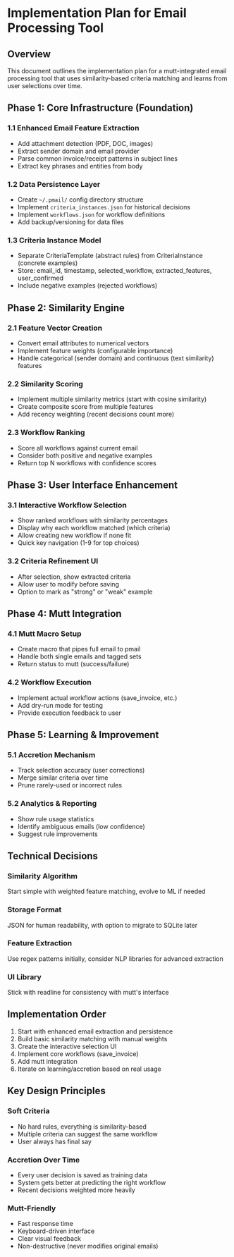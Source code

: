 # Implementation Plan for Email Processing Tool

## Overview
This document outlines the implementation plan for a mutt-integrated email processing tool that uses similarity-based criteria matching and learns from user selections over time.

## Phase 1: Core Infrastructure (Foundation)

### 1.1 Enhanced Email Feature Extraction
- Add attachment detection (PDF, DOC, images)
- Extract sender domain and email provider
- Parse common invoice/receipt patterns in subject lines
- Extract key phrases and entities from body

### 1.2 Data Persistence Layer
- Create `~/.pmail/` config directory structure
- Implement `criteria_instances.json` for historical decisions
- Implement `workflows.json` for workflow definitions
- Add backup/versioning for data files

### 1.3 Criteria Instance Model
- Separate CriteriaTemplate (abstract rules) from CriteriaInstance (concrete examples)
- Store: email_id, timestamp, selected_workflow, extracted_features, user_confirmed
- Include negative examples (rejected workflows)

## Phase 2: Similarity Engine

### 2.1 Feature Vector Creation
- Convert email attributes to numerical vectors
- Implement feature weights (configurable importance)
- Handle categorical (sender domain) and continuous (text similarity) features

### 2.2 Similarity Scoring
- Implement multiple similarity metrics (start with cosine similarity)
- Create composite score from multiple features
- Add recency weighting (recent decisions count more)

### 2.3 Workflow Ranking
- Score all workflows against current email
- Consider both positive and negative examples
- Return top N workflows with confidence scores

## Phase 3: User Interface Enhancement

### 3.1 Interactive Workflow Selection
- Show ranked workflows with similarity percentages
- Display why each workflow matched (which criteria)
- Allow creating new workflow if none fit
- Quick key navigation (1-9 for top choices)

### 3.2 Criteria Refinement UI
- After selection, show extracted criteria
- Allow user to modify before saving
- Option to mark as "strong" or "weak" example

## Phase 4: Mutt Integration

### 4.1 Mutt Macro Setup
- Create macro that pipes full email to pmail
- Handle both single emails and tagged sets
- Return status to mutt (success/failure)

### 4.2 Workflow Execution
- Implement actual workflow actions (save_invoice, etc.)
- Add dry-run mode for testing
- Provide execution feedback to user

## Phase 5: Learning & Improvement

### 5.1 Accretion Mechanism
- Track selection accuracy (user corrections)
- Merge similar criteria over time
- Prune rarely-used or incorrect rules

### 5.2 Analytics & Reporting
- Show rule usage statistics
- Identify ambiguous emails (low confidence)
- Suggest rule improvements

## Technical Decisions

### Similarity Algorithm
Start simple with weighted feature matching, evolve to ML if needed

### Storage Format
JSON for human readability, with option to migrate to SQLite later

### Feature Extraction
Use regex patterns initially, consider NLP libraries for advanced extraction

### UI Library
Stick with readline for consistency with mutt's interface

## Implementation Order

1. Start with enhanced email extraction and persistence
2. Build basic similarity matching with manual weights
3. Create the interactive selection UI
4. Implement core workflows (save_invoice)
5. Add mutt integration
6. Iterate on learning/accretion based on real usage

## Key Design Principles

### Soft Criteria
- No hard rules, everything is similarity-based
- Multiple criteria can suggest the same workflow
- User always has final say

### Accretion Over Time
- Every user decision is saved as training data
- System gets better at predicting the right workflow
- Recent decisions weighted more heavily

### Mutt-Friendly
- Fast response time
- Keyboard-driven interface
- Clear visual feedback
- Non-destructive (never modifies original emails)